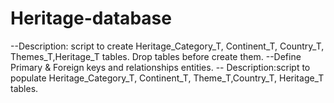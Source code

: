 # Heritage-database

--Description: script to create Heritage_Category_T, Continent_T, Country_T, Themes_T,Heritage_T tables. Drop tables before create them.
--Define Primary & Foreign keys and relationships entities.
-- Description:script to populate Heritage_Category_T, Continent_T, Theme_T,Country_T, Heritage_T tables. 
